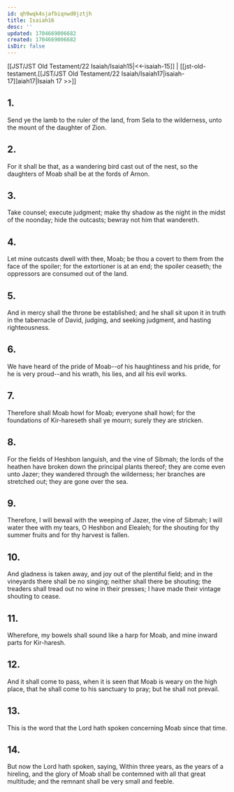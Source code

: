 ```yaml
---
id: qh9wqk4sjafbiqnwd0jztjh
title: Isaiah16
desc: ''
updated: 1704669006682
created: 1704669006682
isDir: false
---
```

[[JST/JST Old Testament/22 Isaiah/Isaiah15|<<-isaiah-15]] | [[jst-old-testament.[[JST/JST Old Testament/22 Isaiah/Isaiah17|isaiah-17]]aiah17|Isaiah 17 >>]]
## 1.
Send ye the lamb to the ruler of the land, from Sela to the wilderness, unto the mount of the daughter of Zion.
## 2.
For it shall be that, as a wandering bird cast out of the nest, so the daughters of Moab shall be at the fords of Arnon.
## 3.
Take counsel; execute judgment; make thy shadow as the night in the midst of the noonday; hide the outcasts; bewray not him that wandereth.
## 4.
Let mine outcasts dwell with thee, Moab; be thou a covert to them from the face of the spoiler; for the extortioner is at an end; the spoiler ceaseth; the oppressors are consumed out of the land.
## 5.
And in mercy shall the throne be established; and he shall sit upon it in truth in the tabernacle of David, judging, and seeking judgment, and hasting righteousness.
## 6.
We have heard of the pride of Moab\--of his haughtiness and his pride, for he is very proud\--and his wrath, his lies, and all his evil works.
## 7.
Therefore shall Moab howl for Moab; everyone shall howl; for the foundations of Kir-hareseth shall ye mourn; surely they are stricken.
## 8.
For the fields of Heshbon languish, and the vine of Sibmah; the lords of the heathen have broken down the principal plants thereof; they are come even unto Jazer; they wandered through the wilderness; her branches are stretched out; they are gone over the sea.
## 9.
Therefore, I will bewail with the weeping of Jazer, the vine of Sibmah; I will water thee with my tears, O Heshbon and Elealeh; for the shouting for thy summer fruits and for thy harvest is fallen.
## 10.
And gladness is taken away, and joy out of the plentiful field; and in the vineyards there shall be no singing; neither shall there be shouting; the treaders shall tread out no wine in their presses; I have made their vintage shouting to cease.
## 11.
Wherefore, my bowels shall sound like a harp for Moab, and mine inward parts for Kir-haresh.
## 12.
And it shall come to pass, when it is seen that Moab is weary on the high place, that he shall come to his sanctuary to pray; but he shall not prevail.
## 13.
This is the word that the Lord hath spoken concerning Moab since that time.
## 14.
But now the Lord hath spoken, saying, Within three years, as the years of a hireling, and the glory of Moab shall be contemned with all that great multitude; and the remnant shall be very small and feeble.

